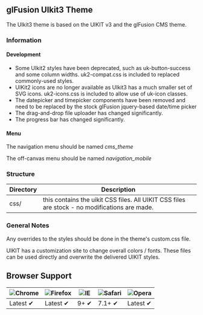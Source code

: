 ## glFusion UIkit3 Theme

The UIkit3 theme is based on the UIKIT v3 and the glFusion CMS theme.

### Information

#### Development
  - Some UIkit2 styles have been deprecated, such as uk-button-success and some column widths.
    uk2-compat.css is included to replaced commonly-used styles.
  - UIKit2 icons are no longer available as UIkit3 has a much smaller set of SVG icons.
    uk2-icons.css is included to allow use of uk-icon classes.
  - The datepicker and timepicker components have been removed and need to be replaced by the
    stock glFusion jquery-based date/time picker
  - The drag-and-drop file uploader has changed significantly.
  - The progress bar has changed significantly.

#### Menu

The navigation menu should be named *cms_theme*

The off-canvas menu should be named *navigation_mobile*

### Structure

Directory|Description
---------|-----------
css/ |this contains the uikit CSS files. All UIKIT CSS files are stock - no modifications are made.

### General Notes

Any overrides to the styles should be done in the theme's custom.css file.

UIKIT has a customization site to change overall colors / fonts.  These files can be used directly and overwrite the delivered UIKIT styles.


## Browser Support

![Chrome](https://raw.github.com/alrra/browser-logos/master/chrome/chrome_48x48.png) | ![Firefox](https://raw.github.com/alrra/browser-logos/master/firefox/firefox_48x48.png) | ![IE](https://raw.github.com/alrra/browser-logos/master/internet-explorer/internet-explorer_48x48.png) | ![Safari](https://raw.github.com/alrra/browser-logos/master/safari/safari_48x48.png) | ![Opera](https://raw.github.com/alrra/browser-logos/master/opera/opera_48x48.png)
--- | --- | --- | --- | --- |
Latest ✔ | Latest ✔ | 9+ ✔ | 7.1+ ✔ | Latest ✔ |
